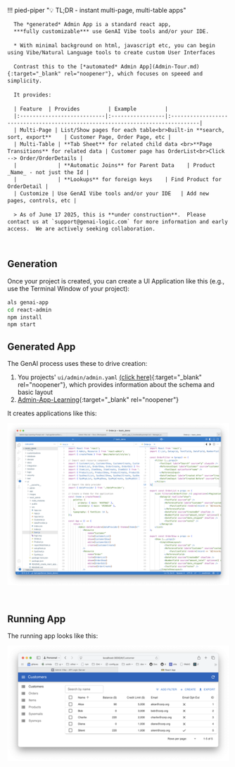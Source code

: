 !!! pied-piper ":bulb: TL;DR - instant multi-page, multi-table apps"

      The *generated* Admin App is a standard react app,
      ***fully customizable*** use GenAI Vibe tools and/or your IDE.

      * With minimal background on html, javascript etc, you can begin using Vibe/Natural Language tools to create custom User Interfaces 
      
      Contrast this to the [*automated* Admin App](Admin-Tour.md){:target="_blank" rel="noopener"}, which focuses on speeed and simplicity.
      
      It provides:
      
      | Feature  | Provides         | Example         |
      |:---------------------------|:-----------------|:-------------------------------------------------------------------------------|
      | Multi-Page | List/Show pages for each table<br>Built-in **search, sort, export**    | Customer Page, Order Page, etc | 
      | Multi-Table | **Tab Sheet** for related child data <br>**Page Transitions** for related data | Customer page has OrderList<br>Click --> Order/OrderDetails | 
      |             | **Automatic Joins** for Parent Data    | Product _Name_ - not just the Id | 
      |             | **Lookups** for foreign keys    | Find Product for OrderDetail | 
      | Customize | Use GenAI Vibe tools and/or your IDE   | Add new pages, controls, etc | 

      > As of June 17 2025, this is **under construction**.  Please contact us at `support@genai-logic.com` for more information and early access.  We are actively seeking collaboration.


<br>

## Generation

Once your project is created, you can create a UI Application like this (e.g., use the Terminal Window of your project):

```bash
als genai-app
cd react-admin
npm install
npm start
```

## Generated App

The GenAI process uses these to drive creation:

1. You projects' `ui/admin/admin.yaml` [(click here)](Admin-Architecture.md#appendix-sample-adminyml){:target="_blank" rel="noopener"}, which provides information about the schema and basic layout
2. [Admin-App-Learning](Admin-App-Learning.md){:target="_blank" rel="noopener"} 

It creates applications like this:

![genai-app-run](images/ui-vibe/genai-app-created.png)

<br>

## Running App

The running app looks like this:

![genai-app-run](images/ui-vibe/genai-app-run.png)

